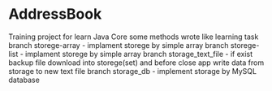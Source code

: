 # AddressBook
Training project for learn Java Core
some methods wrote like learning task
branch storege-array - implament storege by simple array
branch storege-list - implament storege by simple array
branch storage_text_file - if exist backup file download into storege(set) and before close app write data from storage to new text file
branch storage_db - implement storage by MySQL database
